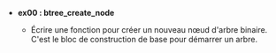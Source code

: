 - **ex00 : btree_create_node**

  - Écrire une fonction pour créer un nouveau nœud d'arbre binaire. C'est le bloc de construction de base pour démarrer un arbre.

